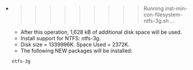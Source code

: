 * >>>>>>>>> Running inst-min-con-filesystem-ntfs-3g.sh ...
  * After this operation, 1,628 kB of additional disk space will be used.
  * Install support for NTFS: ntfs-3g.
  * Disk size = 1339996K. Space Used = 2372K.
  * The following NEW packages will be installed:
  ```bash
  ntfs-3g
  ```
